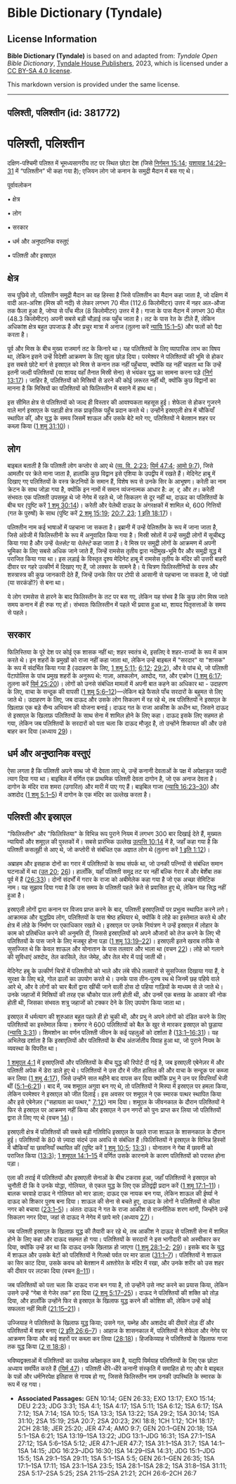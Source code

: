 # Bible Dictionary (Tyndale)

## License Information

**Bible Dictionary (Tyndale)** is based on and adapted from: _Tyndale Open Bible Dictionary_, [Tyndale House Publishers](https://tyndaleopenresources.com/), 2023, which is licensed under a [CC BY-SA 4.0 license](https://creativecommons.org/licenses/by-sa/4.0/legalcode.en).

This markdown version is provided under the same license.



--------------------------------

## पलिश्ती, पलिश्तीन (id: 381772)

पलिश्ती, पलिश्तीन
=================

दक्षिण\-पश्चिमी पलिश्त में भूमध्यसागरीय तट पर स्थित छोटा देश (जिसे [निर्गमन 15:14](https://ref.ly/Exod15:14); [यशायाह 14:29–31](https://ref.ly/Isa14:29-Isa14:31) में “पलिश्तीन” भी कहा गया है); एजियन लोग जो कनान के समुद्री मैदान में बस गए थे।

पूर्वावलोकन

• क्षेत्र

• लोग

• सरकार

• धर्म और अनुष्ठानिक वस्तुएं

• पलिश्ती और इस्राएल

क्षेत्र
-------

सच पूछिये तो, पलिश्तीन समुद्री मैदान का वह हिस्सा है जिसे पलिश्तीन का मैदान कहा जाता है, जो दक्षिण में वादी अल\-अरिश (मिस्र की नदी) से लेकर लगभग 70 मील (112\.6 किलोमीटर) उत्तर में नहर अल\-औजा तक फैला हुआ है, जोप्पा से पाँच मील (8 किलोमीटर) उत्तर में है। गाजा के पास मैदान में लगभग 30 मील (48\.3 किलोमीटर) अपनी सबसे बड़ी चौड़ाई तक पहुँच जाता है। तट के पास रेत के टीले हैं, लेकिन अधिकांश क्षेत्र बहुत उपजाऊ है और प्रचुर मात्रा में अनाज (तुलना करें [न्यायि 15:1–5](https://ref.ly/Judg15:1-Judg15:5)) और फलों को पैदा करता है।

पूर्व और मिस्र के बीच मुख्य राजमार्ग तट के किनारे था। यह पलिश्तियों के लिए व्यापारिक लाभ का विषय था, लेकिन इसने उन्हें विदेशी आक्रमण के लिए खुला छोड़ दिया। परमेश्वर ने पलिश्तियों की भूमि से होकर इस सबसे छोटे मार्ग से इस्राएल को मिस्र से कनान तक नहीं पहुँचाया, क्योंकि वह नहीं चाहता था कि उन्हें इतनी जल्दी पलिश्तियों (या शायद वहाँ तैनात मिस्री सेना) से भयंकर युद्ध का सामना करना पड़े ([निर्ग 13:17](https://ref.ly/Exod13:17))। जाहिर है, पलिश्तियों को मिस्रियों से डरने की कोई ज़रूरत नहीं थी, क्योंकि कुछ विद्वानों का मानना है कि मिस्रियों का पलिश्तियों को फिलिस्तीन में बसाने में हाथ था।

इस सीमित क्षेत्र से पलिश्तियों को जल्द ही विस्तार की आवश्यकता महसूस हुई। शेफेला से होकर गुजरने वाले मार्ग इस्राएल के पहाड़ी क्षेत्र तक प्राकृतिक पहुँच प्रदान करते थे। उन्होंने इस्राएली क्षेत्र में चौकियाँ स्थापित कीं, और युद्ध के समय जिसमें शाऊल और उसके बेटे मारे गए, पलिश्तियों ने बेतशान शहर पर कब्ज़ा किया ([1 शमू 31:10](https://ref.ly/1Sam31:10))।

लोग
---

बाइबल बताती है कि पलिश्ती लोग कप्तोर से आए थे ([व्य. वि. 2:23](https://ref.ly/Deut2:23); [यिर्म 47:4](https://ref.ly/Jer47:4); [आमो 9:7](https://ref.ly/Amos9:7)), जिसे आमतौर पर क्रेते माना जाता है, हालांकि कुछ विद्वान इसे एशिया के उपद्वीप में रखते हैं। मेदिनेट हाबू में दिखाए गए पलिश्तियों के वस्त्र क्रेटनियों के समान हैं, विशेष रूप से उनके सिर के आभूषण। करेती का नाम क्रेटन के साथ जोड़ा गया है, क्योंकि इन नामों में समान व्यंजनात्मक आधार है: *क, र,* और *त*। करेती संभवतः एक पलिश्ती उपसमूह थे जो नेगेव में रहते थे, जो सिकलग से दूर नहीं था, दाऊद का पलिश्तियों के बीच घर (पुष्टि करें [1 शमू 30:14](https://ref.ly/1Sam30:14))। करेती और पेलेथी दाऊद के अंगरक्षकों में शामिल थे, 600 गित्तियों (गत के पुरुषों) के साथ (पुष्टि करें [2 शमू 15:19](https://ref.ly/2Sam15:19); [20:7, 23](https://ref.ly/2Sam20:7,2Sam20:23); [1 इति 18:17](https://ref.ly/1Chr18:17))।

पलिश्तीन नाम कई भाषाओं में पहचाना जा सकता है। इब्रानी में उन्हें पेलिश्तीम के रूप में जाना जाता है, जिसे अंग्रेजी में फिलिस्तीनी के रूप में अनुवादित किया गया है। मिस्री स्रोतों में उन्हें समुद्री लोगों में सूचीबद्ध किया गया है और उन्हें *पेलसेट* या *पेलेस्टे* कहा जाता है। वे मिस्र पर समुद्री लोगों के आक्रमण में अपनी भूमिका के लिए सबसे अधिक जाने जाते हैं, जिन्हें रामसेस तृतीय द्वारा नदीमुख\-भूमि पैर और समुद्री युद्ध में पराजित किया गया था। इस लड़ाई के विस्तृत दृश्य मेदिनेट हाबू में रामसेस तृतीय के मंदिर की उत्तरी बाहरी दीवार पर गहरे उत्कीर्ण में दिखाए गए हैं, जो लक्सर के सामने है। ये चित्रण फिलिस्तीनियों के वस्त्र और शस्त्रास्त्र की कुछ जानकारी देते हैं, जिन्हें उनके सिर पर टोपी से आसानी से पहचाना जा सकता है, जो पंखों (या सरकंडों?) से बना था।

ये लोग रामसेस से हारने के बाद फिलिस्तीन के तट पर बस गए, लेकिन यह संभव है कि कुछ लोग मिस्र जाते समय कनान में ही रुक गए हों। संभवतः फिलिस्तीन में पहले भी प्रवास हुआ था, शायद पितृसत्ताओं के समय से पहले।

सरकार
-----

फिलिस्तिया के पूरे देश पर कोई एक शासक नहीं था; शहर स्वतंत्र थे, इसलिए वे शहर\-राज्यों के रूप में काम करते थे। इन शहरों के प्रमुखों को राजा नहीं कहा जाता था, लेकिन उन्हें बाइबल में "सरदार" या "शासक" के रूप में संदर्भित किया गया है (उदाहरण के लिए, [1 शमू 5:11](https://ref.ly/1Sam5:11); [6:12](https://ref.ly/1Sam6:12); [29:2](https://ref.ly/1Sam29:2)), और वे पांच थे, जो पलिश्ती पेंटापोलिस के पांच प्रमुख शहरों के अनुरूप थे: गाज़ा, अश्कलोन, अश्दोद, गत, और एक्रोन ([1 शमू 6:17](https://ref.ly/1Sam6:17); तुलना करें [यिर्म 25:20](https://ref.ly/Jer25:20))। लोगों को उनसे संबंधित मामलों में अपनी बात कहने का अधिकार था \- उदाहरण के लिए, वाचा के सन्दूक की वापसी ([1 शमू 5:6–12](https://ref.ly/1Sam5:6-1Sam5:12))—लेकिन बड़े फैसले पाँच सरदारों के बहुमत से लिए जाते थे। उदाहरण के लिए, जब दाऊद और उसके लोग सिकलग में रह रहे थे, तब पलिश्तियों ने इस्राएल के खिलाफ़ एक बड़े सैन्य अभियान की योजना बनाई। दाऊद गत के राजा आकीश के अधीन था, जिसने दाऊद से इस्राएल के खिलाफ़ पलिश्तियों के साथ सेना में शामिल होने के लिए कहा। दाऊद इसके लिए सहमत हो गया, लेकिन जब पलिश्तियों के सरदारों को पता चला कि दाऊद मौजूद है, तो उन्होंने शिकायत की और उसे बाहर कर दिया (अध्याय [29](https://ref.ly/1Sam29:1-1Sam29:11))।

धर्म और अनुष्ठानिक वस्तुएं
--------------------------

ऐसा लगता है कि पलिश्ती अपने साथ जो भी देवता लाए थे, उन्हें कनानी देवताओं के पक्ष में अपेक्षाकृत जल्दी त्याग दिया गया था। बाइबिल में वर्णित एक प्राथमिक पलिश्ती देवता दागोन है, जो एक अनाज देवता है। दागोन के मंदिर रास शमरा (उगारित) और मारी में पाए गए हैं। बाइबिल गाजा ([न्यायि 16:23–30](https://ref.ly/Judg16:23-Judg16:30)) और अशदोद ([1 शमू 5:1–5](https://ref.ly/1Sam5:1-1Sam5:5)) में दागोन के एक मंदिर का उल्लेख करता है।

पलिश्ती और इस्राएल
------------------

"फिलिस्तीन" और "फिलिस्तिया" के विभिन्न रूप पुराने नियम में लगभग 300 बार दिखाई देते हैं, मुख्यतः न्यायियों और शमूएल की पुस्तकों में। सबसे प्रारंभिक उल्लेख [उत्पत्ति 10:14](https://ref.ly/Gen10:14) में है, जहाँ कहा गया है कि पलिश्ती कसलूही से आए थे, जो कप्तोरी से संबंधित एक अज्ञात लोग थे (तुलना करें [1 इति 1:12](https://ref.ly/1Chr1:12))।

अब्राहम और इसहाक दोनों का गरार में पलिश्तियों के साथ संपर्क था, जो उनकी पत्नियों से संबंधित समान घटनाओं में था ([उत 20](https://ref.ly/Gen20:1-Gen20:18); [26](https://ref.ly/Gen26:1-Gen26:35))। हालाँकि, यहाँ पलिश्ती समुद्र तट पर नहीं बल्कि गेरार में और बेर्शेबा तक पूर्व में हैं ([26:33](https://ref.ly/Gen26:33))। दोनों संदर्भों में गरार के राजा को अबीमेलेक कहा गया है जो एक अच्छा सेमिटिक नाम। यह सुझाव दिया गया है कि उस समय के पलिश्ती पहले क्रेते से प्रवासित हुए थे, लेकिन यह सिद्ध नहीं हुआ है।

इस्राएली लोगों द्वारा कनान पर विजय प्राप्त करने के बाद, पलिश्ती इस्राएलियों पर प्रभुत्व स्थापित करने लगे। आक्रामक और युद्धप्रिय लोग, पलिश्तियों के पास श्रेष्ठ हथियार थे, क्योंकि वे लोहे का इस्तेमाल करते थे और क्षेत्र में लोहे के निर्माण पर एकाधिकार रखते थे। इस्राएल पर उनके नियंत्रण ने उन्हें इस्राएल में लोहार के काम को प्रतिबंधित करने की अनुमति दी, जिससे इस्राएलियों को अपने औजारों को तेज करने के लिए भी पलिश्तियों के पास जाने के लिए मजबूर होना पड़ा ([1 शमू 13:19–22](https://ref.ly/1Sam13:19-1Sam13:22))। इस्राएली इतने खराब तरीके से सुसज्जित थे कि केवल शाऊल और योनातान के पास तलवार और भाला था (वचन [22](https://ref.ly/1Sam13:22))। लोहे को गलाने की सुविधाएं अश्दोद, तेल कासिले, तेल जेमेह, और तेल मोर में पाई जाती थी।

मेदिनेट हबू के उत्कीर्ण चित्रों में पलिश्तीयो को भाले और लंबे सीधे तलवारों से सुसज्जित दिखाया गया हैं, वे सुरक्षा के लिए बड़े, गोल ढालों का उपयोग करते थे। उनके पास तीन\-पुरुष रथ थे जिनमें छह पहिये वाले आरे थे, और वे लोगों को चार बैलों द्वारा खींची जाने वाली ठोस दो पहिया गाड़ियों के माध्यम से ले जाते थे। उनके जहाजों में मिस्रियों की तरह एक चौकोर पाल लगी होती थी, और उनमें एक बत्तख के आकार की नोक होती थी, जिसका संभवतः शत्रु जहाजों को टक्कर देने के लिए उपयोग किया जाता था।

इस्राएल में धर्मत्याग की शुरुआत बहुत पहले ही हो चुकी थी, और प्रभु ने अपने लोगों को दंडित करने के लिए पलिश्तियों का इस्तेमाल किया। शमगर ने 600 पलिश्तियों को बैल के खुर से मारकर इस्राएल को छुड़ाया ([न्यायि 3:31](https://ref.ly/Judg3:31))। शिमशोन का वर्णन पलिश्ती जीवन के कई पहलुओं को दर्शाता है ([13:1–16:31](https://ref.ly/Judg13:1-Judg16:31))। यह अभिलेख दर्शाता है कि इस्राएलियों और पलिश्तियों के बीच अंतर्जातीय विवाह हुआ था, जो पुराने नियम के व्यवस्था के विपरीत था।

[1 शमूएल 4:1](https://ref.ly/1Sam4:1) में इस्राएलियों और पलिश्तियों के बीच युद्ध की रिपोर्ट दी गई है, जब इस्राएली एबेनेज़र में और पलिश्ती अपेक में डेरा डाले हुए थे। पलिश्तियों ने उस दौर में जीत हासिल की और वाचा के सन्दूक पर कब्जा कर लिया ([1 शमू 4:17](https://ref.ly/1Sam4:17)), जिसे उन्होंने सात महीने बाद वापस कर दिया क्योंकि प्रभु ने उन पर विपत्तियाँ भेजी थीं ([5:1–6:21](https://ref.ly/1Sam5:1-1Sam6:21))। बाद में, जब शमूएल अगुवा बन गए थे, तो पलिश्तियों ने मिस्पा में इस्राएल पर हमला किया, लेकिन परमेश्वर ने इस्राएल को जीत दिलाई। इस अवसर पर शमूएल ने एक स्मारक पत्थर स्थापित किया और इसे एबेनेज़र ("सहायता का पत्थर," [7:12](https://ref.ly/1Sam7:12)) नाम दिया। शमूएल के जीवनकाल के दौरान पलिश्तियों ने फिर से इस्राएल पर आक्रमण नहीं किया और इस्राएल ने उन नगरों को पुनः प्राप्त कर लिया जो पलिश्तियों द्वारा ले लिए गए थे (वचन [14](https://ref.ly/1Sam7:14))। 

इस्राएली क्षेत्र में पलिश्तियों की सबसे बड़ी गतिविधि इस्राएल के पहले राजा शाऊल के शासनकाल के दौरान हुई। पलिश्तियों के 80 से ज़्यादा संदर्भ उस अवधि से संबंधित हैं।फिलिस्तियों ने इस्राएल के विभिन्न हिस्सों में चौकियाँ या छावनियाँ स्थापित कीं (पुष्टि करें [1 शमू 10:5](https://ref.ly/1Sam10:5); [13:3](https://ref.ly/1Sam13:3))। योनातान ने गेबा में छावनी को पराजित किया ([13:3](https://ref.ly/1Sam13:3)); [1 शमूएल 14:1–15](https://ref.ly/1Sam14:1-1Sam14:15) में वर्णित उसके कारनामे के कारण पलिश्तियों को परास्त होना पड़ा।

एला की तराई में पलिश्तियों और इस्राएली सेनाओं के बीच टकराव हुआ, जहाँ पलिश्तियों ने इस्राएल को चुनौती दी कि वे उनके योद्धा, गोलियत, से एकल युद्ध के लिए एक प्रतिद्वंद्वी प्रदान करें ([1 शमू 17:1–11](https://ref.ly/1Sam17:1-1Sam17:11))। बालक चरवाहे दाऊद ने गोलियत को मार डाला; दाऊद एक नायक बन गया, लेकिन शाऊल की ईर्ष्या ने दाऊद को शिकार पुरुष बना दिया। शाऊल की सेना से बचते हुए, दाऊद के लोगों ने पलिश्तियों से कीला नगर को बचाया ([23:1–5](https://ref.ly/1Sam23:1-1Sam23:5))। अंततः दाऊद ने गत के राजा आकीश से राजनीतिक शरण मांगी, जिन्होंने उन्हें सिकलग नगर दिया, जहां से दाऊद ने नेगेव में छापे मारे (अध्याय [27](https://ref.ly/1Sam27:1-1Sam27:12))।

जब पलिश्ती इस्राएल के खिलाफ़ युद्ध की तैयारी कर रहे थे, तब आकीश ने दाऊद से पलिश्ती सेना में शामिल होने के लिए कहा और दाऊद सहमत हो गया। पलिश्तियों के सरदारों ने इस भागीदारी को अस्वीकार कर दिया, क्योंकि उन्हें डर था कि दाऊद उनके खिलाफ़ हो जाएगा ([1 शमू 28:1–2](https://ref.ly/1Sam28:1-1Sam28:2); [29](https://ref.ly/1Sam29:1-1Sam29:11))। इसके बाद के युद्ध में शाऊल और उसके बेटों को पलिश्तियों ने गिलबो पर्वत पर मार डाला ([31:1–7](https://ref.ly/1Sam31:1-1Sam31:7))। पलिश्तियों ने शाऊल का सिर काट दिया, उसके कवच को बेतशान में अश्तोरेत के मंदिर में रखा, और उनके शरीर को उस शहर की दीवार पर लटका दिया (वचन [8–11](https://ref.ly/1Sam31:8-1Sam31:11))।

जब पलिश्तियों को पता चला कि दाऊद राजा बन गया है, तो उन्होंने उसे नष्ट करने का प्रयास किया, लेकिन उसने उन्हें “गेबा से गेजेर तक” हरा दिया ([2 शमू 5:17–25](https://ref.ly/2Sam5:17-2Sam5:25))। दाऊद ने पलिश्तियों की शक्ति को तोड़ दिया, और हालाँकि उन्होंने फिर से इस्राएल के खिलाफ युद्ध करने की कोशिश की, लेकिन उन्हें कोई सफलता नहीं मिली ([21:15–21](https://ref.ly/2Sam21:15-2Sam21:21))।

उज्जियाह ने पलिश्तियों के खिलाफ युद्ध किया; उसने गत, यब्नेह और अशदोद की दीवारें तोड़ दीं और पलिश्तियों में शहर बनाए ([2 इति 26:6–7](https://ref.ly/2Chr26:6-2Chr26:7))। आहाज के शासनकाल में, पलिश्तियों ने शेफेला और नेगेव पर आक्रमण किया और कई शहरों पर कब्ज़ा कर लिया ([28:18](https://ref.ly/2Chr28:18))। हिजकिय्याह ने पलिश्तियों के खिलाफ गाजा तक युद्ध किया ([2 रा 18:8](https://ref.ly/2Kgs18:8))।

भविष्यद्वक्ताओं में पलिश्तियों का उल्लेख अपेक्षाकृत कम है, यद्यपि यिर्मयाह पलिश्तियों के लिए एक छोटा अध्याय समर्पित करते हैं ([यिर्म 47](https://ref.ly/Jer47:1-Jer47:7))। पलिश्ती धीरे\-धीरे कनानी संस्कृति में समाहित हो गए और वे बाइबल के पन्नों और धर्मनिरपेक्ष इतिहास से गायब हो गए, जिससे फिलिस्तीन नाम उनकी उपस्थिति के स्मारक के रूप में रह गया।

* **Associated Passages:** GEN 10:14; GEN 26:33; EXO 13:17; EXO 15:14; DEU 2:23; JDG 3:31; 1SA 4:1; 1SA 4:17; 1SA 5:11; 1SA 6:12; 1SA 6:17; 1SA 7:12; 1SA 7:14; 1SA 10:5; 1SA 13:3; 1SA 13:22; 1SA 29:2; 1SA 30:14; 1SA 31:10; 2SA 15:19; 2SA 20:7; 2SA 20:23; 2KI 18:8; 1CH 1:12; 1CH 18:17; 2CH 28:18; JER 25:20; JER 47:4; AMO 9:7; GEN 20:1–GEN 20:18; 1SA 5:1–1SA 6:21; 1SA 13:19–1SA 13:22; JDG 13:1–JDG 16:31; 1SA 27:1–1SA 27:12; 1SA 5:6–1SA 5:12; JER 47:1–JER 47:7; 1SA 31:1–1SA 31:7; 1SA 14:1–1SA 14:15; JDG 16:23–JDG 16:30; ISA 14:29–ISA 14:31; JDG 15:1–JDG 15:5; 1SA 29:1–1SA 29:11; 1SA 5:1–1SA 5:5; GEN 26:1–GEN 26:35; 1SA 17:1–1SA 17:11; 1SA 23:1–1SA 23:5; 1SA 28:1–1SA 28:2; 1SA 31:8–1SA 31:11; 2SA 5:17–2SA 5:25; 2SA 21:15–2SA 21:21; 2CH 26:6–2CH 26:7


